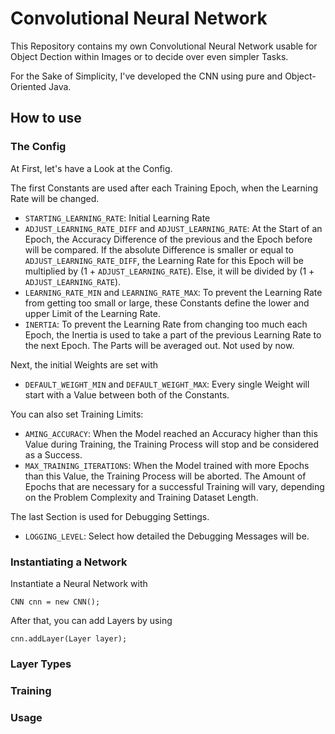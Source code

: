 # Convolutional Neural Network
This Repository contains my own Convolutional Neural Network usable for Object Dection within Images or to 
decide over even simpler Tasks.

For the Sake of Simplicity, I've developed the CNN using pure and Object-Oriented Java.

## How to use

### The Config
At First, let's have a Look at the Config.

The first Constants are used after each Training Epoch, when the Learning Rate will be changed.
- ``STARTING_LEARNING_RATE``: Initial Learning Rate
- ``ADJUST_LEARNING_RATE_DIFF`` and ``ADJUST_LEARNING_RATE``: At the Start of an Epoch, the Accuracy Difference of the previous
and the Epoch before will be compared. If the absolute Difference is smaller or equal to ``ADJUST_LEARNING_RATE_DIFF``, the Learning Rate
for this Epoch will be multiplied by (1 + ``ADJUST_LEARNING_RATE``). Else, it will be divided by (1 + ``ADJUST_LEARNING_RATE``).
- ``LEARNING_RATE_MIN`` and ``LEARNING_RATE_MAX``: To prevent the Learning Rate from getting too small or large, these Constants define the
lower and upper Limit of the Learning Rate.
- ``INERTIA``: To prevent the Learning Rate from changing too much each Epoch, the Inertia is used to take a part of the previous Learning
Rate to the next Epoch. The Parts will be averaged out. Not used by now.

Next, the initial Weights are set with
- ``DEFAULT_WEIGHT_MIN`` and ``DEFAULT_WEIGHT_MAX``: Every single Weight will start with a Value between both of the Constants.

You can also set Training Limits:
- ``AMING_ACCURACY``: When the Model reached an Accuracy higher than this Value during Training, the Training Process will stop and be
considered as a Success.
- ``MAX_TRAINING_ITERATIONS``: When the Model trained with more Epochs than this Value, the Training Process will be aborted. The Amount of
Epochs that are necessary for a successful Training will vary, depending on the Problem Complexity and Training Dataset Length.

The last Section is used for Debugging Settings.
- ``LOGGING_LEVEL``: Select how detailed the Debugging Messages will be.

### Instantiating a Network
Instantiate a Neural Network with
```
CNN cnn = new CNN();
```
After that, you can add Layers by using
```
cnn.addLayer(Layer layer);
```

### Layer Types

### Training

### Usage